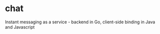 chat
====

Instant messaging as a service - backend in Go, client-side binding in Java and Javascript
